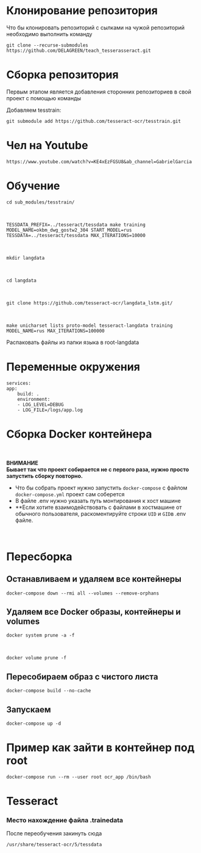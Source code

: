 # Клонирование репозитория 
Что бы клонировать репозиторий с сылками на чужой репозиторий необходимо выполнить команду 

    git clone --recurse-submodules https://github.com/DELAGREEN/teach_tesserasseract.git

# Сборка репозитория
Первым этапом является добавления сторонних репозиториев в свой проект с помощью команды  

Добавляем tesstrain:

    git submodule add https://github.com/tesseract-ocr/tesstrain.git

# Чел на Youtube 
    https://www.youtube.com/watch?v=KE4xEzFGSU8&ab_channel=GabrielGarcia

# Обучение

    cd sub_modules/tesstrain/

<br>

    TESSDATA_PREFIX=../tesseract/tessdata make training MODEL_NAME=okbm_dwg_gostw2_304 START_MODEL=rus TESSDATA=../tesseract/tessdata MAX_ITERATIONS=10000

<br>

    mkdir langdata

<br>

    cd langdata

<br>

    git clone https://github.com/tesseract-ocr/langdata_lstm.git/

<br>

    make unicharset lists proto-model tesseract-langdata training MODEL_NAME=rus MAX_ITERATIONS=100000

Распаковать файлы из папки языка в root-langdata

# Переменные окружения 
    services:
    app:
        build: .
        environment:
        - LOG_LEVEL=DEBUG
        - LOG_FILE=/logs/app.log

# Сборка Docker контейнера
<br> 

**ВНИМАНИЕ**
<br>
**Бывает так что проект собирается не с первого раза, нужно просто запустить сборку повторно.**
- Что бы собрать проект нужно запустить `docker-compose` с файлом `docker-compose.yml` проект сам соберется
- В файле .env нужно указать путь монтирования к хост машине
- **Если хотите взаимодействовать с файлами в хостмашине от обычного пользователя, раскоментируйте строки `UID` и `GID`в .env файле.

<br>

# Пересборка
## Останавливаем и удаляем все контейнеры
    docker-compose down --rmi all --volumes --remove-orphans

## Удаляем все Docker образы, контейнеры и volumes
    docker system prune -a -f
<br>

    docker volume prune -f

## Пересобираем образ с чистого листа
    docker-compose build --no-cache

## Запускаем
    docker-compose up -d

# Пример как зайти в контейнер под root
    docker-compose run --rm --user root ocr_app /bin/bash


# Tesseract

### Место нахождение файла .trainedata
После переобучения закинуть сюда

    /usr/share/tesseract-ocr/5/tessdata